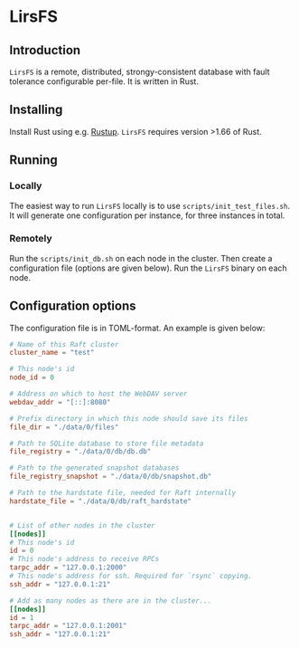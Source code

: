 # LirsFS

## Introduction

`LirsFS` is a remote, distributed, strongy-consistent database with fault tolerance configurable per-file. It is written in Rust.

## Installing

Install Rust using e.g. [Rustup](https://rustup.rs/). `LirsFS` requires version >1.66 of Rust.

## Running

### Locally

The easiest way to run `LirsFS` locally is to use `scripts/init_test_files.sh`. It will generate one configuration per instance, for three instances in total.

### Remotely

Run the `scripts/init_db.sh` on each node in the cluster. Then create a configuration file (options are given below). Run the `LirsFS` binary on each node.

## Configuration options

The configuration file is in TOML-format. An example is given below:

```toml
# Name of this Raft cluster
cluster_name = "test"

# This node's id
node_id = 0

# Address on which to host the WebDAV server
webdav_addr = "[::]:8080"

# Prefix directory in which this node should save its files
file_dir = "./data/0/files"

# Path to SQLite database to store file metadata
file_registry = "./data/0/db/db.db"

# Path to the generated snapshot databases
file_registry_snapshot = "./data/0/db/snapshot.db"

# Path to the hardstate file, needed for Raft internally
hardstate_file = "./data/0/db/raft_hardstate"


# List of other nodes in the cluster
[[nodes]]
# This node's id
id = 0
# This node's address to receive RPCs
tarpc_addr = "127.0.0.1:2000"
# This node's address for ssh. Required for `rsync` copying.
ssh_addr = "127.0.0.1:21"

# Add as many nodes as there are in the cluster...
[[nodes]]
id = 1
tarpc_addr = "127.0.0.1:2001"
ssh_addr = "127.0.0.1:21"

```
